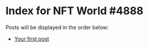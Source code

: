 # Index for NFT World #4888
Posts will be displayed in the order below:

- [Your first post](./001-first.md)

